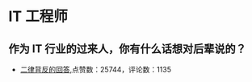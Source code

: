 # IT 工程师
## 作为 IT 行业的过来人，你有什么话想对后辈说的？
- [二律背反的回答](https://www.zhihu.com/question/312019918/answer/608965942),点赞数：25744，评论数：1135
